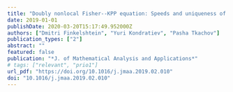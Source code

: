 ```yaml
---
title: "Doubly nonlocal Fisher--KPP equation: Speeds and uniqueness of traveling waves"
date: 2019-01-01
publishDate: 2020-03-20T15:17:49.952000Z
authors: ["Dmitri Finkelshtein", "Yuri Kondratiev", "Pasha Tkachov"]
publication_types: ["2"]
abstract: ""
featured: false
publication: "*J. of Mathematical Analysis and Applications*"
# tags: ["relevant", "prio1"]
url_pdf: "https://doi.org/10.1016/j.jmaa.2019.02.010"
doi: "10.1016/j.jmaa.2019.02.010"
---
```


